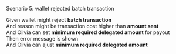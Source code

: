 Scenario 5: wallet rejected batch transaction  

Given wallet might reject **batch transaction**  
And reason might be transaction cost higher than **amount sent**  
And Olivia can set **minimum required delegated amount** for payout  
Then error message is shown  
And Olivia can ajust **minimum required delegated amount**  
